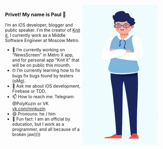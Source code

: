 <img align="right" src="https://github.com/PolyKuzin/PolyKuzin/blob/master/illustration.png" alt="Paul standing" width=250px height=465px/>

### Privet! My name is Paul 👋

I’m an iOS developer, blogger and public speaker. I'm the creator of [Knit it](vk.com/mnkuzin), I currently work as a Middle Software Engineer at Moscow Metro. 

- 📱  I’m currently working on "NewsScreen" in Metro X app, and for personal app "Knit it" that will be on public this mounth.
- 🤓  I’m currently learning how to fix bugs fix bugs found by testers (oMg).
- 💬  Ask me about iOS development, Firebase or TDD.
- 📫  How to reach me: Telegram: @PolyKuzin or VK [vk.com/mnkuzin](https://vk.com/mnkuzin)
- 😄  Pronouns: he / him
- 🚴  Fun fact: I am an official by education, but I work as a programmer, and all because of a broken jaw))))
